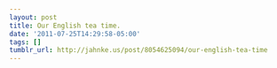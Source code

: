```yaml
---
layout: post
title: Our English tea time.
date: '2011-07-25T14:29:58-05:00'
tags: []
tumblr_url: http://jahnke.us/post/8054625094/our-english-tea-time
---
```

